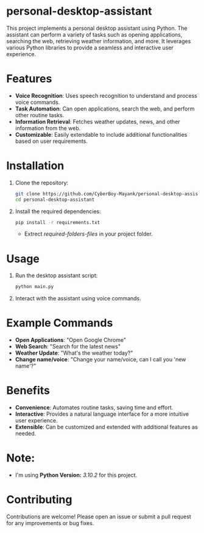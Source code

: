 # personal-desktop-assistant

This project implements a personal desktop assistant using Python. The assistant can perform a variety of tasks such as opening applications, searching the web, retrieving weather information, and more. It leverages various Python libraries to provide a seamless and interactive user experience.

# Features

- **Voice Recognition**: Uses speech recognition to understand and process voice commands.
- **Task Automation**: Can open applications, search the web, and perform other routine tasks.
- **Information Retrieval**: Fetches weather updates, news, and other information from the web.
- **Customizable**: Easily extendable to include additional functionalities based on user requirements.

# Installation

1. Clone the repository:
    ```sh
    git clone https://github.com/CyberBoy-Mayank/personal-desktop-assistant.git
    cd personal-desktop-assistant
    ```

2. Install the required dependencies:
    ```sh
    pip install -r requirements.txt
    ```
    - Extrect *required-folders-files* in your project folder.

# Usage

1. Run the desktop assistant script:
    ```sh
    python main.py
    ```

2. Interact with the assistant using voice commands.

# Example Commands

- **Open Applications**: "Open Google Chrome"
- **Web Search**: "Search for the latest news"
- **Weather Update**: "What's the weather today?"
- **Change name/voice**: "Change your name/voice, can I call you 'new name'?"

# Benefits

- **Convenience**: Automates routine tasks, saving time and effort.
- **Interactive**: Provides a natural language interface for a more intuitive user experience.
- **Extensible**: Can be customized and extended with additional features as needed.

# Note:
- I'm using **Python Version:** *3.10.2* for this project.

# Contributing

Contributions are welcome! Please open an issue or submit a pull request for any improvements or bug fixes.
